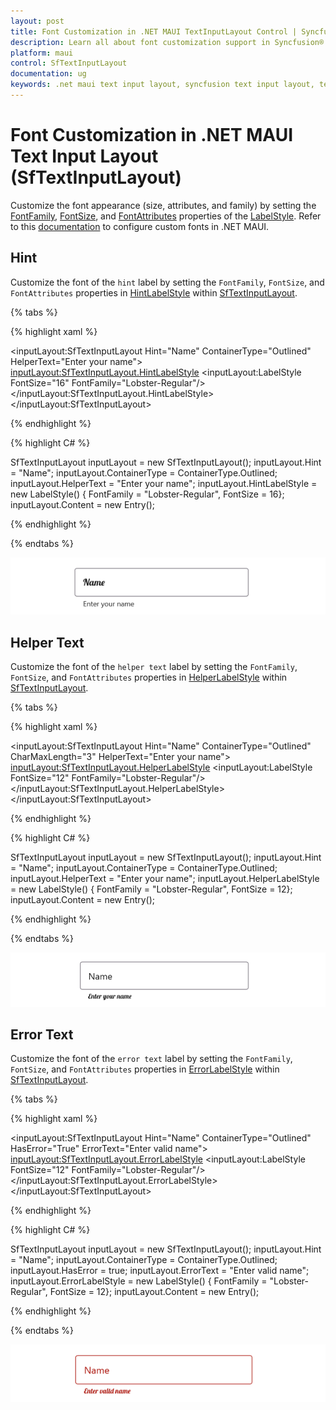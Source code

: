 ```yaml
---
layout: post
title: Font Customization in .NET MAUI TextInputLayout Control | Syncfusion®
description: Learn all about font customization support in Syncfusion® .NET MAUI Text Input Layout (SfTextInputLayout) control and more.
platform: maui
control: SfTextInputLayout
documentation: ug
keywords: .net maui text input layout, syncfusion text input layout, text input layout maui, .net maui error label, .net maui hint label
---
```


# Font Customization in .NET MAUI Text Input Layout (SfTextInputLayout)

Customize the font appearance (size, attributes, and family) by setting the [FontFamily](https://help.syncfusion.com/cr/maui/Syncfusion.Maui.Core.LabelStyle.html#Syncfusion_Maui_Core_LabelStyle_FontFamilyProperty), [FontSize](https://help.syncfusion.com/cr/maui/Syncfusion.Maui.Core.LabelStyle.html#Syncfusion_Maui_Core_LabelStyle_FontSizeProperty), and [FontAttributes](https://help.syncfusion.com/cr/maui/Syncfusion.Maui.Core.LabelStyle.html#Syncfusion_Maui_Core_LabelStyle_FontAttributesProperty) properties of the [LabelStyle](https://help.syncfusion.com/cr/maui/Syncfusion.Maui.Core.LabelStyle.html). Refer to this [documentation](https://learn.microsoft.com/en-us/dotnet/maui/user-interface/fonts) to configure custom fonts in .NET MAUI.

## Hint

Customize the font of the `hint` label by setting the `FontFamily`, `FontSize`, and `FontAttributes` properties in [HintLabelStyle](https://help.syncfusion.com/cr/maui/Syncfusion.Maui.Core.SfTextInputLayout.html#Syncfusion_Maui_Core_SfTextInputLayout_HintLabelStyle) within [SfTextInputLayout](https://help.syncfusion.com/cr/maui/Syncfusion.Maui.Core.SfTextInputLayout.html).

{% tabs %} 

{% highlight xaml %}

<inputLayout:SfTextInputLayout Hint="Name"
                               ContainerType="Outlined"
                               HelperText="Enter your name">
    <Entry />
    <inputLayout:SfTextInputLayout.HintLabelStyle>
        <inputLayout:LabelStyle FontSize="16" FontFamily="Lobster-Regular"/>
    </inputLayout:SfTextInputLayout.HintLabelStyle>
</inputLayout:SfTextInputLayout> 

{% endhighlight %}

{% highlight C# %} 

SfTextInputLayout inputLayout = new SfTextInputLayout();
inputLayout.Hint = "Name";
inputLayout.ContainerType = ContainerType.Outlined;
inputLayout.HelperText = "Enter your name";
inputLayout.HintLabelStyle = new LabelStyle() { FontFamily = "Lobster-Regular", FontSize = 16};
inputLayout.Content = new Entry(); 

{% endhighlight %}

{% endtabs %}

![Hint label style](images/CustomFont/HintLabelStyle.png)

## Helper Text

Customize the font of the `helper text` label by setting the `FontFamily`, `FontSize`, and `FontAttributes` properties in [HelperLabelStyle](https://help.syncfusion.com/cr/maui/Syncfusion.Maui.Core.SfTextInputLayout.html#Syncfusion_Maui_Core_SfTextInputLayout_HelperLabelStyle) within [SfTextInputLayout](https://help.syncfusion.com/cr/maui/Syncfusion.Maui.Core.SfTextInputLayout.html).

{% tabs %} 

{% highlight xaml %}

<inputLayout:SfTextInputLayout Hint="Name"
                               ContainerType="Outlined"
                               CharMaxLength="3"
                               HelperText="Enter your name">
    <Entry />
    <inputLayout:SfTextInputLayout.HelperLabelStyle>
        <inputLayout:LabelStyle FontSize="12" FontFamily="Lobster-Regular"/>
    </inputLayout:SfTextInputLayout.HelperLabelStyle>
</inputLayout:SfTextInputLayout> 

{% endhighlight %}

{% highlight C# %} 

SfTextInputLayout inputLayout = new SfTextInputLayout();
inputLayout.Hint = "Name";
inputLayout.ContainerType = ContainerType.Outlined;
inputLayout.HelperText = "Enter your name";
inputLayout.HelperLabelStyle = new LabelStyle() { FontFamily = "Lobster-Regular", FontSize = 12};
inputLayout.Content = new Entry(); 

{% endhighlight %}

{% endtabs %}

![Helper label style](images/CustomFont/HelperLabelStyle.png)

## Error Text

Customize the font of the `error text` label by setting the `FontFamily`, `FontSize`, and `FontAttributes` properties in [ErrorLabelStyle](https://help.syncfusion.com/cr/maui/Syncfusion.Maui.Core.SfTextInputLayout.html#Syncfusion_Maui_Core_SfTextInputLayout_ErrorLabelStyle) within [SfTextInputLayout](https://help.syncfusion.com/cr/maui/Syncfusion.Maui.Core.SfTextInputLayout.html).

{% tabs %} 

{% highlight xaml %}

<inputLayout:SfTextInputLayout
    Hint="Name"
    ContainerType="Outlined"
    HasError="True"
    ErrorText="Enter valid name">
    <Entry />
    <inputLayout:SfTextInputLayout.ErrorLabelStyle>
        <inputLayout:LabelStyle FontSize="12" FontFamily="Lobster-Regular"/>
    </inputLayout:SfTextInputLayout.ErrorLabelStyle>
</inputLayout:SfTextInputLayout> 

{% endhighlight %}

{% highlight C# %} 

SfTextInputLayout inputLayout = new SfTextInputLayout();
inputLayout.Hint = "Name";
inputLayout.ContainerType = ContainerType.Outlined;
inputLayout.HasError = true;
inputLayout.ErrorText = "Enter valid name";
inputLayout.ErrorLabelStyle = new LabelStyle() { FontFamily = "Lobster-Regular", FontSize = 12};
inputLayout.Content = new Entry(); 

{% endhighlight %}

{% endtabs %}

![Error label style](images/CustomFont/ErrorLabelStyle.png)